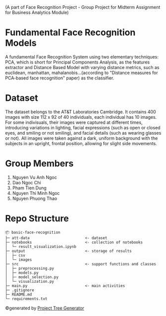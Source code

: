 (A part of Face Recognition Project - Group Project for Midterm Assignment for Business Analytics Module)

# Fundamental Face Recognition Models
A fundamental Face Recognition System using two elementary techniques: PCA, which is short for Principal Components Analysis, as the features extractor and Distance Based Model with varying distance metrics, such as euclidean, manhattan, mahalanobis...(according to "Distance measures for PCA-based face recognition" paper) as the classifier.

# Dataset
The dataset belongs to the AT&T Laboratories Cambridge. It contains 400 images with size 112 x 92 of 40 individuals, each individual has 10 images. For some indivisuals, their images were captured at different times, introducing variations in lighting, facial expressions (such as open or closed eyes, and smiling or not smiling), and facial details (such as wearing glasses or not). All images were taken against a dark, uniform background with the subjects in an upright, frontal position, allowing for slight side movements.

# Group Members
1. Nguyen Vu Anh Ngoc
2. Dao Ngoc Chi
3. Pham Tien Dung
4. Nguyen Thi Minh Ngoc
5. Nguyen Phuong Thao

# Repo Structure
```
📦 basic-face-recognition
├─ att-data                         <- dataset
├─ notebooks                        <- collection of notebooks
│  └─ result_visualization.ipynb
├─ output                           <- storage of results
│  ├─ csv
│  └─ images
├─ src                              <- support functions and classes
│  ├─ preprocessing.py
│  ├─ models.py
│  ├─ model_selection.py
│  └─ visualization.py
├─ main.py                          <- main activities
├─ .gitignore
├─ README.md
└─ requirements.txt
```
©generated by [Project Tree Generator](https://woochanleee.github.io/project-tree-generator)